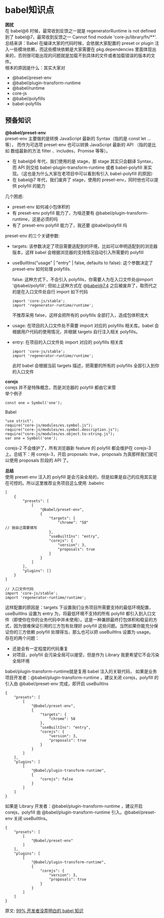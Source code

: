 # babel知识点  
**困扰**  
在 babel@6 时候，最常收到反馈之一就是 regeneratorRuntime is not defined  
到了 babel@7，最常收到反馈之一 Cannot find module 'core-js/library/fn/**'.  
总结来讲：Babel 在编译大家的代码时候，会依据大家配置的 preset or plugin 注入一些模块依赖，而这些模块依赖是大家需要在 pkg.dependencies 里面体现出来的，否则很可能出现的问题就是加载不到具体的文件或者加载错误的版本的文件。  
根本的原因是什么：其实大家对  
- @babel/preset-env
- @babel/plugin-transform-runtime
- @babel/runtime
- core-js
- @babel/polyfills
- babel-polyfills

## 预备知识
**@babel/preset-env**  
preset-env 主要做的是转换 JavaScript 最新的 Syntax（指的是 const let ... 等）， 而作为可选项 preset-env 也可以转换 JavaScript 最新的 API （指的是比如 数组最新的方法 filter 、includes，Promise 等等）。  
- 在 babel@6 年代，我们使用的是 stage，那 stage 其实只会翻译 Syntax，而 API 则交给 babel-plugin-transform-runtime 或者 babel-polyfill 来实现。（这也是为什么大家在老项目中可以看到有引入 babel-polyfill 的原因）
- 在 babel@7 年代，我们废弃了 stage，使用的 preset-env，同时他也可以提供 polyfill 的能力

几个困惑:  
- preset-env 如何减小包体积的
- 有 preset-env polyfill 能力了，为啥还要有 @babel/plugin-transform-runtime，这是必须的吗
- 有了 preset-env polyfill 能力了，我还要 @babel/polyfill 吗

preset-env 的三个关键参数:  
- targets:  该参数决定了项目需要适配到的环境，比如可以申明适配到的浏览器版本，这样 babel 会根据浏览器的支持情况自动引入所需要的 polyfill  
- useBuiltIns("usage" | "entry" | false, defaults to false):  这个参数决定了 preset-env 如何处理 polyfills.  
  
    false: 这种方式下，不会引入 polyfills，你需要人为在入口文件处@import '@babel/polyfill';
但如上这种方式在 @babel@7.4 之后被废弃了，取而代之的是在入口文件处自行 import 如下代码
    ``` 
    import 'core-js/stable';
    import 'regenerator-runtime/runtime';
    ```
    不推荐采用 false，这样会把所有的 polyfills 全部打入，造成包体积庞大
- usage:  在项目的入口文件处不需要 import 对应的 polyfills 相关库。babel 会根据用户代码的使用情况，并根据 targets 自行注入相关 polyfills。
- entry:  在项目的入口文件处 import 对应的 polyfills 相关库
    ``` 
    import 'core-js/stable';
    import 'regenerator-runtime/runtime';
    ```
    此时 babel 会根据当前 targets 描述，把需要的所有的 polyfills 全部引入到你的入口文件
    
**corejs**  
corejs 并不是特殊概念，而是浏览器的 polyfill 都由它来管  
举个例子  
``` 
const one = Symbol('one');
```
Babel
``` 
"use strict";
require("core-js/modules/es.symbol.js");
require("core-js/modules/es.symbol.description.js");
require("core-js/modules/es.object.to-string.js");
var one = Symbol('one');
```
corejs-2 不会维护了，所有浏览器新 feature 的 polyfill 都会维护在 corejs-3 上。总结下：用 corejs-3，开启 proposals: true，proposals 为真那样我们就可以使用 proposals 阶段的 API 了。  

**总结**  
使用 preset-env 注入的 polyfill 是会污染全局的，但是如果是自己的应用其实是在可控的。所以这里推荐业务项目这么使用 .babelrc  
``` 
[
    {
        "presets": [
            [
                "@babel/preset-env",
                {
                    "targets": {
                        "chrome": "58"      
// 按自己需要填写
                    },
                    "useBuiltIns": "entry",
                    "corejs": {
                        "version": 3,
                        "proposals": true
                    }
                }
            ]
        ],
        "plugins": []
    }
]

// 入口文件代码
import 'core-js/stable';
import 'regenerator-runtime/runtime';
```
这样配置的原因是：targets 下设置我们业务项目所需要支持的最低环境配置，useBuiltIns 设置为 entry 为，将最低环境不支持的所有 polyfill 都引入到入口文件（即使你在你的业务代码中并未使用）。这是一种兼顾最终打包体积和稳妥的方式，因为很难保证引用的三方包有处理好 polyfill 这些问题。当然如果你能充分保证你的三方依赖 polyfill 处理得当，那么也可以把 useBuiltIns 设置为 usage。  
存在的两个问题：  
- 还是会有一定程度的代码重复
- 对项目，polyfill 会污染全局可以接受，但是作为 Library 我更希望它不会污染全局环境

babel/plugin-transform-runtime就是复用 babel 注入的关联代码，
如果是业务项目开发者：@babel/plugin-transform-runtime ，建议关闭 corejs，polyfill 的引入由 @babel/preset-env 完成，即开启 useBuiltIns  
``` 
{
    "presets": [
        [
            "@babel/preset-env",
            {
                "targets": {
                    "chrome": 58
                },
                "useBuiltIns": "entry",
                "corejs": {
                    "version": 3,
                    "proposals": true
                }
            }
        ]
    ],
    "plugins": [
        [
            "@babel/plugin-transform-runtime",
            {
                "corejs": false
            }
        ]
    ]
}
```
如果是 Library 开发者：@babel/plugin-transform-runtime ，建议开启 corejs，polyfill 由 @babel/plugin-transform-runtime 引入。@babel/preset-env 关闭 useBuiltIns。  
``` 
{
    "presets": [
        [
            "@babel/preset-env"
        ]
    ],
    "plugins": [
        [
            "@babel/plugin-transform-runtime",
            {
                "corejs": {
                    "version": 3,
                    "proposals": true
                }
            }
        ]
    ]
}
```

原文: 
[99% 开发者没弄明白的 babel 知识](https://mp.weixin.qq.com/s/sJMydobsSxzxj2SECwcr_A)
